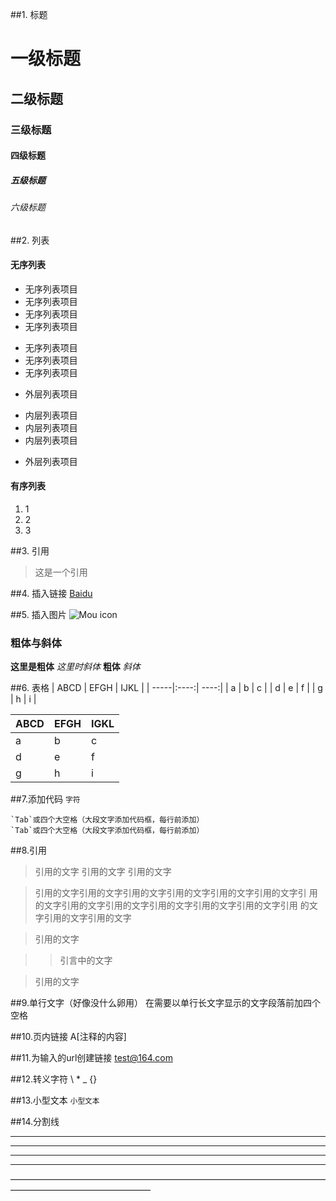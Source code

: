 
##1. 标题
# 一级标题
## 二级标题
### 三级标题
#### 四级标题
##### 五级标题
###### 六级标题


##2. 列表
#### 无序列表
- 无序列表项目	
- 无序列表项目
- 无序列表项目
- 无序列表项目
* 无序列表项目
* 无序列表项目
* 无序列表项目

- 外层列表项目
 + 内层列表项目
 + 内层列表项目
 + 内层列表项目
- 外层列表项目
#### 有序列表
1. 1
2. 2
3. 3

##3. 引用
> 这是一个引用

##4. 插入链接
[Baidu](http://www.baidu.com)

##5. 插入图片
![Mou icon](http://mouapp.com/Mou_128.png)

### 粗体与斜体

**这里是粗体** *这里时斜体*
__粗体__ _斜体_

##6. 表格
| ABCD | EFGH | IJKL |
| -----|:----:| ----:|
| a    | b    | c    |
| d    | e    |  f   |
| g    | h    |   i  |

ABCD | EFGH | IGKL
-----|------|----
a    | b    | c
d    | e    | f
g    | h    | i

##7.添加代码
`字符`

	`Tab`或四个大空格（大段文字添加代码框，每行前添加）
    `Tab`或四个大空格（大段文字添加代码框，每行前添加）
##8.引用
>引用的文字
>引用的文字
>引用的文字

>引用的文字引用的文字引用的文字引用的文字引用的文字引用的文字引
用的文字引用的文字引用的文字引用的文字引用的文字引用的文字引用
的文字引用的文字引用的文字

>引用的文字

>>引言中的文字

>引用的文字

##9.单行文字（好像没什么卵用）
    在需要以单行长文字显示的文字段落前加四个空格

##10.页内链接
A[注释的内容]

##11.为输入的url创建链接
<test@164.com>

##12.转义字符
\\
\*
\_
\{\}

##13.小型文本
<small>小型文本</small>

##14.分割线
***
* * *
---
- - - 
————————————————————————————————————————————————————

